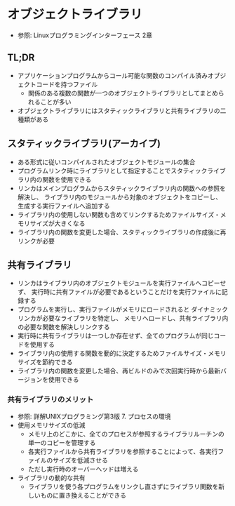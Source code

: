 # オブジェクトライブラリ
- 参照: Linuxプログラミングインターフェース 2章

## TL;DR
- アプリケーションプログラムからコール可能な関数のコンパイル済みオブジェクトコードを持つファイル
  - 関係のある複数の関数が一つのオブジェクトライブラリとしてまとめられることが多い
- オブジェクトライブラリにはスタティックライブラリと共有ライブラリの二種類がある

## スタティックライブラリ(アーカイブ)
- ある形式に従いコンパイルされたオブジェクトモジュールの集合
- プログラムリンク時にライブラリとして指定することでスタティックライブラリ内の関数を使用できる
- リンカはメインプログラムからスタティックライブラリ内の関数への参照を解決し、
  ライブラリ内のモジュールから対象のオブジェクトをコピーし、
  生成する実行ファイルへ追加する
- ライブラリ内の使用しない関数も含めてリンクするためファイルサイズ・メモリサイズが大きくなる
- ライブラリ内の関数を変更した場合、スタティックライブラリの作成後に再リンクが必要

## 共有ライブラリ
- リンカはライブラリ内のオブジェクトモジュールを実行ファイルへコピーせず、
  実行時に共有ファイルが必要であるということだけを実行ファイルに記録する
- プログラムを実行し、実行ファイルがメモリにロードされると
  ダイナミックリンカが必要なライブラリを特定し、
  メモリへロードし、共有ライブラリ内の必要な関数を解決しリンクする
- 実行時に共有ライブラリは一つしか存在せず、全てのプログラムが同じコードを使用する
- ライブラリ内の使用する関数を動的に決定するためファイルサイズ・メモリサイズを節約できる
- ライブラリ内の関数を変更した場合、再ビルドのみで次回実行時から最新バージョンを使用できる

### 共有ライブラリのメリット
- 参照: 詳解UNIXプログラミング第3版 7. プロセスの環境
- 使用メモリサイズの低減
  - メモリ上のどこかに、全てのプロセスが参照するライブラリルーチンの単一のコピーを管理する
  - 各実行ファイルから共有ライブラリを参照することによって、各実行ファイルのサイズを低減させる
  - ただし実行時のオーバーヘッドは増える
- ライブラリの動的な共有
  - ライブラリを使う各プログラムをリンクし直さずにライブラリ関数を新しいものに置き換えることができる
